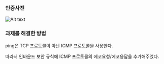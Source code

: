 ### 인증사진

![Alt text](image-1.png)

### 과제를 해결한 방법

ping은 TCP 프로토콜이 아닌 ICMP 프로토콜을 사용한다.

따라서 인바운드 보안 규칙에 ICMP 프로토콜의 에코요청/에코응답을 추가해주었다.